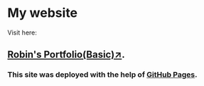# My website 
Visit here:
## [Robin's Portfolio(Basic)↗](https://robinbijo.github.io/).
### This site was deployed with the help of [GitHub Pages](https://pages.github.com/).
